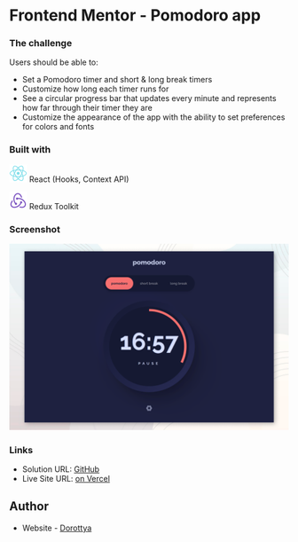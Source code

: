 # Frontend Mentor - Pomodoro app

### The challenge

Users should be able to:

- Set a Pomodoro timer and short & long break timers
- Customize how long each timer runs for
- See a circular progress bar that updates every minute and represents how far through their timer they are
- Customize the appearance of the app with the ability to set preferences for colors and fonts

### Built with

![React logo](./src/assets/icons8-react.svg) React (Hooks, Context API)

![Redux Toolkit logo](./src/assets/icons8-redux.svg) Redux Toolkit

### Screenshot

![](./desktop-preview.png)

### Links

- Solution URL: [GitHub](https://github.com/DorottyaB/pomodoro-with-react-redux)
- Live Site URL: [on Vercel](https://pomodoro-app-self-nine.vercel.app/)

## Author

- Website - [Dorottya](https://github.com/DorottyaB)
